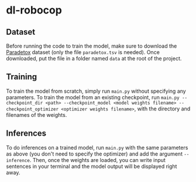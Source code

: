 # dl-robocop

## Dataset

Before running the code to train the model, make sure to download the [Paradetox](https://github.com/s-nlp/paradetox/tree/main/paradetox) dataset
(only the file `paradetox.tsv` is needed). Once downloaded, put the file in a folder named `data` at the root of the project.

## Training

To train the model from scratch, simply run `main.py` without specifying any parameters.
To train the model from an existing checkpoint, run `main.py --checkpoint_dir <path> --checkpoint_model <model weights filename> --checkpoint_optimizer <optimizer weights filename>`,
with the directory and filenames of the weights.

## Inferences

To do inferences on a trained model, run `main.py` with the same parameters as above (you don't need to specify the optimizer) and add the argument `--inference`.
Then, once the weights are loaded, you can write input sentences in your terminal and the model output will be displayed right away.
